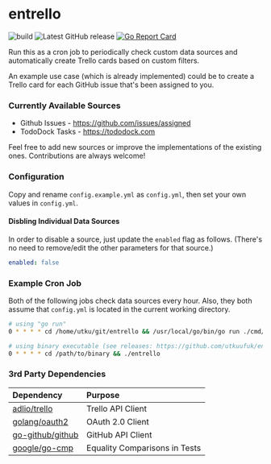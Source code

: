 # entrello
![build](https://github.com/utkuufuk/entrello/workflows/entrello/badge.svg?branch=master)
![Latest GitHub release](https://img.shields.io/github/release/utkuufuk/entrello.svg)
[![Go Report Card](https://goreportcard.com/badge/github.com/utkuufuk/entrello)](https://goreportcard.com/report/github.com/utkuufuk/entrello)

Run this as a cron job to periodically check custom data sources and automatically create Trello cards based on custom filters.

An example use case (which is already implemented) could be to create a Trello card for each GitHub issue that's been assigned to you.

### Currently Available Sources
 * Github Issues - https://github.com/issues/assigned
 * TodoDock Tasks - https://tododock.com

Feel free to add new sources or improve the implementations of the existing ones. Contributions are always welcome!

### Configuration
Copy and rename `config.example.yml` as `config.yml`, then set your own values in `config.yml`.

#### Disbling Individual Data Sources
In order to disable a source, just update the `enabled` flag as follows. (There's no need to remove/edit the other parameters for that source.)
```yml
enabled: false
```

### Example Cron Job
Both of the following jobs check data sources every hour. Also, they both assume that `config.yml` is located in the current working directory.
``` sh
# using "go run"
0 * * * * cd /home/utku/git/entrello && /usr/local/go/bin/go run ./cmd/entrello

# using binary executable (see releases: https://github.com/utkuufuk/entrello/releases)
0 * * * * cd /path/to/binary && ./entrello
```

### 3rd Party Dependencies
| Dependency | Purpose |
|:-|:-|
| [adlio/trello](https://github.com/adlio/trello)           | Trello API Client |
| [golang/oauth2](https://github.com/golang/oauth2)         | OAuth 2.0 Client |
| [go-github/github](https://github.com/google/go-github)   | GitHub API Client |
| [google/go-cmp](https://github.com/google/go-cmp)         | Equality Comparisons in Tests |
